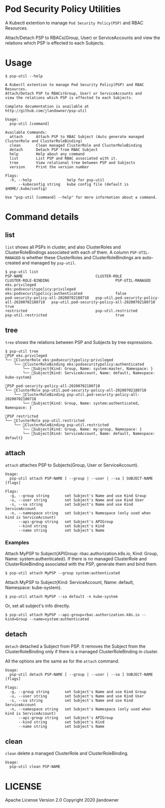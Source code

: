 # Pod Security Policy Utilities
A Kubectl extention to manage `Pod Security Policy(PSP)` and RBAC Resources.

Attach/Detach PSP to RBACs(Group, User) or ServiceAccounts and view the relations which PSP is effected to each Subjects.

# Usage

```shell
$ psp-util --help

A Kubectl extention to manage Pod Security Policy(PSP) and RBAC Resources.
Attach/Detach PSP to RBACs(Group, User) or ServiceAccounts and
view the relations which PSP is effected to each Subjects.

Complete documentation is available at http://github.com/jlandowner/psp-util

Usage:
  psp-util [command]

Available Commands:
  attach      Attach PSP to RBAC Subject (Auto generate managed ClusterRole and ClusterRoleBinding)
  clean       Clean managed ClusterRole and ClusterRoleBinding
  detach      Detach PSP from RBAC Subject
  help        Help about any command
  list        List PSP and RBAC associated with it.
  tree        View relational tree between PSP and Subjects
  version     Print the version number

Flags:
  -h, --help                help for psp-util
      --kubeconfig string   kube config file (default is $HOME/.kube/config)

Use "psp-util [command] --help" for more information about a command.
```

# Command details
## list

`list` shows all PSPs in cluster, and also ClusterRoles and ClusterRoleBindings associated with each of them.
A column `PSP-UTIL-MANAGED` is whether these ClusterRoles and ClusterRoleBindings are auto-created and managed by `psp-util`.

```shell
$ psp-util list
PSP-NAME                                 CLUSTER-ROLE                                      CLUSTER-ROLE-BINDING                              PSP-UTIL-MANAGED
eks.privileged                           eks:podsecuritypolicy:privileged                  eks:podsecuritypolicy:authenticated               false
pod-security-policy-all-20200702180710   psp-util.pod-security-policy-all-20200702180710   psp-util.pod-security-policy-all-20200702180710   true
restricted                               psp-util.restricted                               psp-util.restricted                               true

```

## tree

`tree` shows the relations between PSP and Subjects by tree expressions.

```shell
$ psp-util tree
📙PSP eks.privileged
└── 📕ClusterRole eks:podsecuritypolicy:privileged
    └── 📘ClusterRoleBinding eks:podsecuritypolicy:authenticated
        └── 📗Subject{Kind: Group, Name: system:master, Namespace: }
        └── 📗Subject{Kind: ServiceAccount, Name: default, Namespace: kube-system}

📙PSP pod-security-policy-all-20200702180710
└── 📕ClusterRole psp-util.pod-security-policy-all-20200702180710
    └── 📘ClusterRoleBinding psp-util.pod-security-policy-all-20200702180710
        └── 📗Subject{Kind: Group, Name: system:authenticated, Namespace: }

📙PSP restricted
└── 📕ClusterRole psp-util.restricted
    └── 📘ClusterRoleBinding psp-util.restricted
        └── 📗Subject{Kind: Group, Name: my:group, Namespace: }
        └── 📗Subject{Kind: ServiceAccount, Name: default, Namespace: default}

```

## attach
`attach` attaches PSP to Subjects(Group, User or ServiceAccount).

```shell
Usage:
  psp-util attach PSP-NAME [ --group | --user | --sa ] SUBJECT-NAME [flags]

Flags:
  -g, --group string       set Subject's Name and use Kind Group
  -u, --user string        set Subject's Name and use Kind User
  -s, --sa string          set Subject's Name and use Kind ServiceAccount
  -n, --namespace string   set Subject's Namespace (only used when kind is ServiceAccount)
      --api-group string   set Subject's APIGroup
      --kind string        set Subject's Kind
      --name string        set Subject's Name
```

### Examples

Attach MyPSP to Subject{APIGroup: rbac.authorization.k8s.io, Kind: Group, Name: system:authenticated}.
If there is no managed ClusterRole and ClusterRoleBinding associated with the PSP, generate them and bind them.

```shell
$ psp-util attach MyPSP --group system:authenticated
```

Attach MyPSP to Subject{Kind: ServiceAccount, Name: default, Namespace: kube-system}.

```shell
$ psp-util attach MyPSP --sa default -n kube-system
```

Or, set all subject's info directly.

```shell
$ psp-util attach MyPSP --api-group=rbac.authorization.k8s.io --kind=Group --name=system:authenticated
```


## detach
`detach` detached a Subject from PSP.
It removes the Subject from the ClusterRoleBinding only if there is a managed ClusterRoleBinding in cluster.

All the options are the same as for the `attach` command.

```shell
Usage:
  psp-util detach PSP-NAME [ --group | --user | --sa ] SUBJECT-NAME [flags]

Flags:
  -g, --group string       set Subject's Name and use Kind Group
  -u, --user string        set Subject's Name and use Kind User
  -s, --sa string          set Subject's Name and use Kind ServiceAccount
  -n, --namespace string   set Subject's Namespace (only used when kind is ServiceAccount)
      --api-group string   set Subject's APIGroup
      --kind string        set Subject's Kind
      --name string        set Subject's Name
```

## clean
`clean` delete a managed ClusterRole and ClusterRoleBinding.

```shell
Usage:
  psp-util clean PSP-NAME
```

# LICENSE
Apache License Version 2.0 Copyright 2020 jlandowner